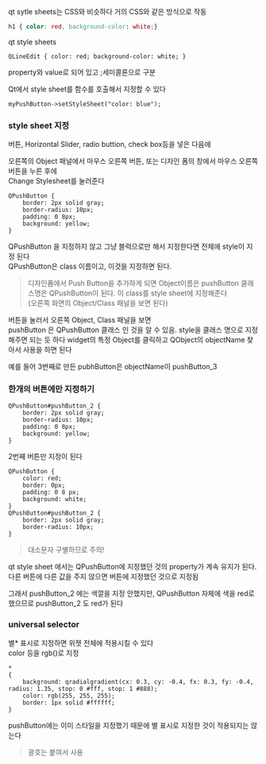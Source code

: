 qt sytle sheets는 CSS와 비슷하다 
거의 CSS와 같은 방식으로 작동

```css
h1 { color: red, background-color: white;}
```

qt style sheets
```
QLineEdit { color: red; background-color: white; }
```

property와 value로 되어 있고 ;세미콜론으로 구분

Qt에서 style sheet를 함수를 호출해서 지정할 수 있다 
```
myPushButton->setStyleSheet("color: blue");
```


### style sheet 지정

버튼, Horizontal Slider, radio buttion, check box등을 넣은 다음에  

오른쪽의 Object 패널에서 마우스 오른쪽 버튼, 
또는 디자인 폼의 창에서 마우스 오른쪽 버튼을 누른 후에  
Change Stylesheet를 눌러준다   

```
QPushButton {
	border: 2px solid gray;
	border-radius: 10px;
	padding: 0 8px;
	background: yellow;
}
```

QPushButton 을 지정하지 않고 그냥 블럭으로만 해서 지정한다면 전체에 style이 지정 된다   
QPushButton은 class 이름이고, 이것을 지정하면 된다.  

> 디자인폼에서 Push Button을 추가하게 되면 Object이름은 pushButton 클래스명은 QPushButton이 된다. 이 class를 style sheet에 지정해준다   
> (오른쪽 화면의 Object/Class 패널을 보면 된다)

버튼을 눌러서 오른쪽 Object, Class 패널을 보면  
pushButton 은 QPushButton 클래스 인 것을 알 수 있음. style을 클래스 명으로 지정해주면 되는 듯 하다 
widget의 특정 Object를 클릭하고 QObject의 objectName 찾아서 사용을 하면 된다  

예를 들어 3번째로 만든 pubhButton은 objectName이 pushButton_3



### 한개의 버튼에만 지정하기 
```
QPushButton#pushButton_2 {
	border: 2px solid gray;
	border-radius: 10px;
	padding: 0 8px;
	background: yellow;
}
```
2번째 버튼만 지정이 된다  

```
QPushButton {
	color: red;
	border: 0px;
	padding: 0 8 px;
	background: white;
}
QPushButton#pushButton_2 {
	border: 2px solid gray;
	border-radius: 10px;
}
```

> 대소문자 구별하므로 주의!


qt style sheet 에서는 QPushButton에 지정했던 것의 property가 계속 유지가 된다. 다른 버튼에 다른 값을 주지 않으면 버튼에 지정했던 것으로 지정됨  

그래서 pushButton_2 에는 색깔을 지정 안했지만, QPushButton 자체에 색을 red로 했으므로 pushButton_2 도 red가 된다 



### universal selector
별* 표시로 지정하면 위젯 전체에 적용시킬 수 있다  
color 등을 rgb()로 지정

```
*
{
	background: qradialgradient(cx: 0.3, cy: -0.4, fx: 0.3, fy: -0.4, radius: 1.35, stop: 0 #fff, stop: 1 #888);
	color: rgb(255, 255, 255);
	border: 1px solid #ffffff;
}
```

pushButton에는 이미 스타일을 지정했기 때문에 별 표시로 지정한 것이 적용되지는 않는다 

> 괄호는 붙여서 사용